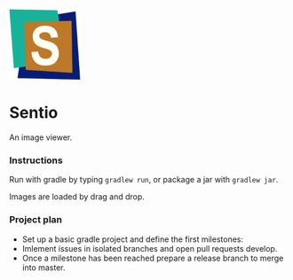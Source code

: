 <img src='src/main/resources/icon.png' width='128px'/>

# Sentio

An image viewer.

### Instructions

Run with gradle by typing `gradlew run`, or package a jar with `gradlew jar`.

Images are loaded by drag and drop.

### Project plan

* Set up a basic gradle project and define the first milestones:
* Imlement issues in isolated branches and open pull requests develop.
* Once a milestone has been reached prepare a release branch to merge into master.
